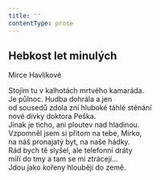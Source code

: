 ```yaml
---
title: ''
contentType: prose
---
```


## Hebkost let minulých

Mirce Havlíkové

Stojím tu v kalhotách mrtvého kamaráda.  
Je půlnoc. Hudba dohrála a jen  
od sousedů zdola zní hluboké táhlé sténání  
nové dívky doktora Peška.  
Jinak je ticho, ani ploutev nad hladinou.  
Vzpomněl jsem si přitom na tebe, Mirko,  
na náš pronajatý byt, na naše hádky.  
Rád bych tě slyšel, ale telefonní dráty  
míří do tmy a tam se mi ztrácejí…  
Jdou jako kořeny hlouběji do země.
